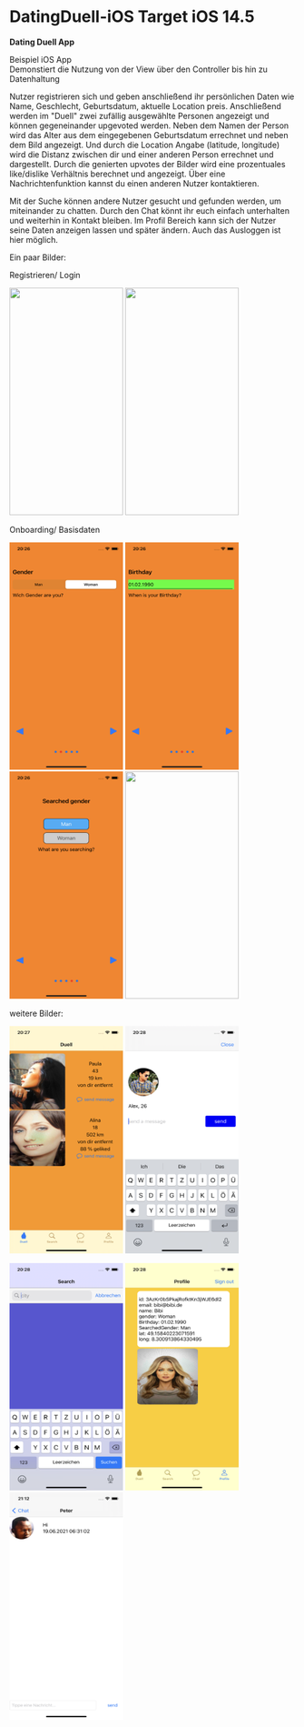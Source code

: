 # DatingDuell-iOS Target iOS 14.5

 
 <b> Dating Duell App </b>
 
Beispiel iOS App <br>
Demonstiert die Nutzung von der View über den Controller bis hin zu Datenhaltung

Nutzer registrieren sich und geben anschließend ihr persönlichen Daten wie Name, Geschlecht, Geburtsdatum, aktuelle Location preis.
Anschließend werden im "Duell" zwei zufällig ausgewählte Personen angezeigt und können gegeneinander upgevoted werden.
Neben dem Namen der Person wird das Alter aus dem eingegebenen Geburtsdatum errechnet und neben dem Bild angezeigt.
Und durch die Location Angabe (latitude, longitude) wird die Distanz zwischen dir und einer anderen Person errechnet und dargestellt.
Durch die genierten upvotes der Bilder wird eine prozentuales like/dislike Verhältnis berechnet und angezeigt.
Über eine Nachrichtenfunktion kannst du einen anderen Nutzer kontaktieren.

Mit der Suche können andere Nutzer gesucht und gefunden werden, um miteinander zu chatten.
Durch den Chat könnt ihr euch einfach unterhalten und weiterhin in Kontakt bleiben.
Im Profil Bereich kann sich der Nutzer seine Daten anzeigen lassen und später ändern. Auch das Ausloggen ist hier möglich.
 
 Ein paar Bilder:
 
 Registrieren/ Login
<p align="left">
  <img src="https://github.com/ansc00/DatingDuell-iOS/blob/main/img/IMG_0042.PNG" width="200" height="400" >
  <img src="https://github.com/ansc00/DatingDuell-iOS/blob/main/img/IMG_0043.PNG" width="200" height="400" >
</p>

Onboarding/ Basisdaten
<p align="left">
  <img src="https://github.com/ansc00/DatingDuell-iOS/blob/main/img/IMG_0046.PNG" width="200" height="400" >
 <img src="https://github.com/ansc00/DatingDuell-iOS/blob/main/img/IMG_0047.PNG" width="200" height="400" >
   <img src="https://github.com/ansc00/DatingDuell-iOS/blob/main/img/IMG_0048.PNG" width="200" height="400" >
 <img src="https://github.com/ansc00/DatingDuell-iOS/blob/main/img/IMG_0051.PNG" width="200" height="400" >
  
</p>

weitere Bilder:
<p align="left">
  <img src="https://github.com/ansc00/DatingDuell-iOS/blob/main/img/IMG_0054.PNG" width="200" height="400" >
  <img src="https://github.com/ansc00/DatingDuell-iOS/blob/main/img/IMG_0056.PNG" width="200" height="400" >
 
</p>
<p align="left">
  <img src="https://github.com/ansc00/DatingDuell-iOS/blob/main/img/IMG_0057.PNG" width="200" height="400" >
  <img src="https://github.com/ansc00/DatingDuell-iOS/blob/main/img/IMG_0060.PNG" width="200" height="400" >
  <img src="https://github.com/ansc00/DatingDuell-iOS/blob/main/img/IMG_0062.PNG" width="200" height="400" >

</p>

